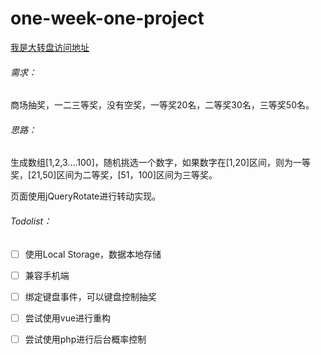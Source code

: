 # one-week-one-project

 [我是大转盘访问地址](http://htmlpreview.github.io/?https://github.com/lifebeatiful/one-week-one-project/blob/master/week_1_%E5%A4%A7%E8%BD%AC%E7%9B%98%E6%8A%BD%E5%A5%96/index.html)
 
######  需求：

商场抽奖，一二三等奖，没有空奖，一等奖20名，二等奖30名，三等奖50名。

###### 思路：
生成数组[1,2,3....100]，随机挑选一个数字，如果数字在[1,20]区间，则为一等奖，[21,50]区间为二等奖，[51，100]区间为三等奖。

页面使用jQueryRotate进行转动实现。


###### Todolist：
* [ ] 使用Local Storage，数据本地存储
* [ ] 兼容手机端
* [ ] 绑定键盘事件，可以键盘控制抽奖
* [ ] 尝试使用vue进行重构
* [ ] 尝试使用php进行后台概率控制
 


